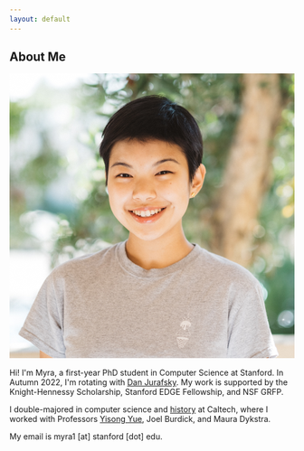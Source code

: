 ```yaml
---
layout: default
---
```


## About Me

<img class="profile-picture" src="imgs/me.jpg">

Hi! I'm Myra, a first-year PhD student in Computer Science at Stanford. In Autumn 2022, I'm rotating with <a href="https://web.stanford.edu/~jurafsky">Dan Jurafsky</a>. My work is supported by the Knight-Hennessy Scholarship, Stanford EDGE Fellowship, and NSF GRFP.

I double-majored in computer science and <a href="https://thesis.library.caltech.edu/14990/">history</a> at Caltech, where I worked with Professors <a href="http://www.yisongyue.com/">Yisong Yue</a>, Joel Burdick, and Maura Dykstra.
 
My email is myra1 [at] stanford [dot] edu. 



<!-- <center><img style="max-height: 100px;" src="tontonsnail.gif"></center> -->

